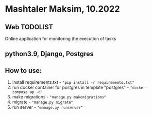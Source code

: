 # Mashtaler Maksim, 10.2022
## Web TODOLIST
Online application for monitoring the execution of tasks
## python3.9, Django, Postgres
## How to use:
 1) Install requirements.txt - `"pip install -r requirements.txt"`
 2) run docker container for postgres in template "postgres" - `"docker-compose up -d"`
 3) make migrations - `"manage.py makemigrations"`
 4) migrate - `"manage.py migrate"`
 5) run server - `"manage.py runserver"`
